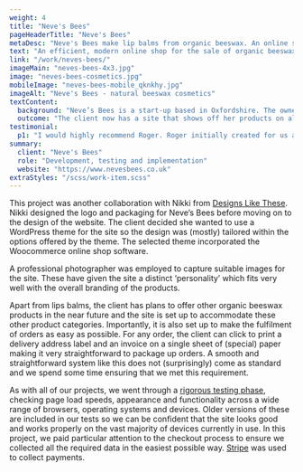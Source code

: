 ```yaml
---
weight: 4
title: "Neve's Bees"
pageHeaderTitle: "Neve's Bees"
metaDesc: "Neve's Bees make lip balms from organic beeswax. An online shop that is both simple and effective has been created for her to sell these products online."
text: "An efficient, modern online shop for the sale of organic beeswax cosmetic products. The site started small but has grown as the business has developed. Email marketing is incorporated including abandoned cart management. The owner can easily add new products and add articles to the blog."
link: "/work/neves-bees/"
imageMain: "neves-bees-4x3.jpg"
image: "neves-bees-cosmetics.jpg"
mobileImage: "neves-bees-mobile_qknkhy.jpg"
imageAlt: "Neve's Bees - natural beeswax cosmetics"
textContent:
  background: "Neve’s Bees is a start-up based in Oxfordshire. The owner is a bee keeper who makes lip balms from the organic beeswax she collects from her hives. She has been selling the products successfully at markets and fairs but anticipates that the bulk of her business will be online, hence the need for an online shop that is both simple and effective."
  outcome: "The client now has a site that shows off her products on all device types, which is easy to use both for visitors and for herself. The site is set up for the expansion of her business into different product areas and for the tracking of her sales. It is simple for her to add new products, change prices, update stock levels and to publish new articles about her business."
testimonial:
  p1: "I would highly recommend Roger. Roger initially created for us a simple yet attractive e-commerce website which worked perfectly and fit our budgets. As our business has grown and we’ve had more money to invest, Roger has been instrumental in developing our website. Roger also prepared a detailed report on how we could improve SEO for our website. We were able to make our budgets work to the maximum by actioning some of the (easier!) recommendations ourselves and factoring out the (harder!) ones to Roger. The result has been a significant increase in our organic web traffic. Roger also responds to our requests really quickly which I really appreciate - it helps me feel that we are truly supported and protected from an IT point of view."
summary:
  client: "Neve's Bees"
  role: "Development, testing and implementation"
  website: "https://www.nevesbees.co.uk"
extraStyles: "/scss/work-item.scss"
---
```


This project was another collaboration with Nikki from [Designs Like These](https://www.designslikethese.co.uk/). Nikki designed the logo and packaging for Neve’s Bees before moving on to the design of the website. The client decided she wanted to use a WordPress theme for the site so the design was (mostly) tailored within the options offered by the theme. The selected theme incorporated the Woocommerce online shop software.

A professional photographer was employed to capture suitable images for the site. These have given the site a distinct ‘personality’ which fits very well with the overall branding of the products.

Apart from lips balms, the client has plans to offer other organic beeswax products in the near future and the site is set up to accommodate these other product categories. Importantly, it is also set up to make the fulfilment of orders as easy as possible. For any order, the client can click to print a delivery address label and an invoice on a single sheet of (special) paper making it very straightforward to package up orders. A smooth and straightforward system like this does not (surprisingly) come as standard and we spend some time ensuring that we met this requirement.

As with all of our projects, we went through a [rigorous testing phase](/services/website-creation/web-development-website-testing/), checking page load speeds, appearance and functionality across a wide range of browsers, operating systems and devices. Older versions of these are included in our tests so we can be confident that the site looks good and works properly on the vast majority of devices currently in use. In this project, we paid particular attention to the checkout process to ensure we collected all the required data in the easiest possible way. [Stripe](https://stripe.com/gb) was used to collect payments.
